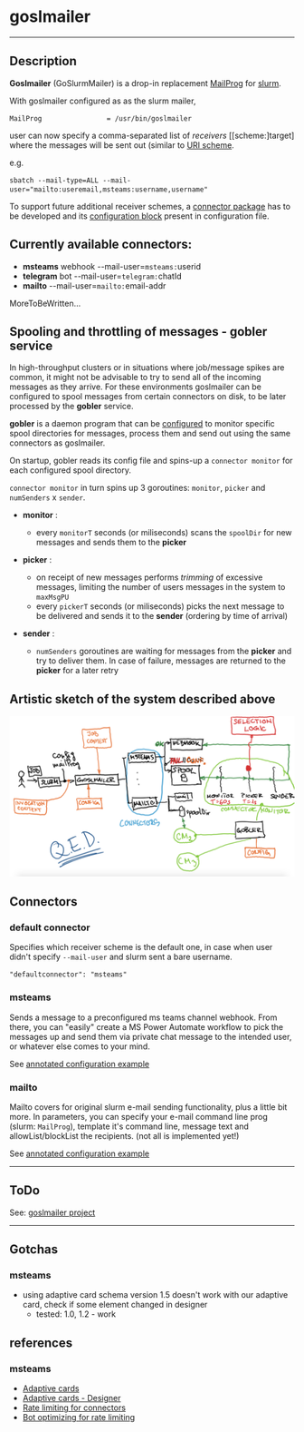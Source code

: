 # goslmailer

---

## Description

**Goslmailer** (GoSlurmMailer) is a drop-in replacement [MailProg](https://slurm.schedmd.com/slurm.conf.html#OPT_MailProg) for [slurm](https://slurm.schedmd.com/).


With goslmailer configured as as the slurm mailer, 

```
MailProg                = /usr/bin/goslmailer
```

user can now specify a comma-separated list of *receivers* [[scheme:]target] where the messages will be sent out (similar to [URI scheme](https://en.wikipedia.org/wiki/Uniform_Resource_Identifier#Syntax).

e.g.

```
sbatch --mail-type=ALL --mail-user="mailto:useremail,msteams:username,username"
```

To support future additional receiver schemes, a [connector package](connectors/) has to be developed and its [configuration block](cmd/goslmailer/goslmailer.conf.annotated_example) present in configuration file.

## Currently available connectors:

* **msteams** webhook --mail-user=`msteams:`userid
* **telegram** bot --mail-user=`telegram:`chatId
* **mailto** --mail-user=`mailto:`email-addr

MoreToBeWritten...

## Spooling and throttling of messages - gobler service

In high-throughput clusters or in situations where job/message spikes are common, it might not be advisable to try to send all of the incoming messages as they arrive. 
For these environments goslmailer can be configured to spool messages from certain connectors on disk, to be later processed by the **gobler** service.


**gobler** is a daemon program that can be [configured](cmd/gobler/gobler.conf) to monitor specific spool directories for messages, process them and send out using the same connectors as goslmailer.


On startup, gobler reads its config file and spins-up a `connector monitor` for each configured spool directory.


`connector monitor` in turn spins up 3 goroutines: `monitor`, `picker` and `numSenders` x `sender`.

* **monitor** : 
  * every `monitorT` seconds (or miliseconds) scans the `spoolDir` for new messages and sends them to the **picker**

* **picker**  :
  * on receipt of new messages performs *trimming* of excessive messages, limiting the number of users messages in the system to `maxMsgPU`
  * every `pickerT` seconds (or miliseconds) picks the next message to be delivered and sends it to the **sender** (ordering by time of arrival)

* **sender**  :
  * `numSenders` goroutines are waiting for messages from the **picker** and try to deliver them. In case of failure, messages are returned to the **picker** for a later retry


## Artistic sketch of the system described above

![Sketch of the architecture](./archSketch.png)


## Connectors

### default connector 

Specifies which receiver scheme is the default one, in case when user didn't specify `--mail-user` and slurm sent a bare username.

```
"defaultconnector": "msteams"
```

### msteams

Sends a message to a preconfigured ms teams channel webhook.
From there, you can "easily" create a MS Power Automate workflow to pick the messages up and send them via private chat message to the intended user, or whatever else comes to your mind.

See [annotated configuration example](cmd/goslmailer/goslmailer.conf.annotated_example)

### mailto

Mailto covers for original slurm e-mail sending functionality, plus a little bit more.
In parameters, you can specify your e-mail command line prog (slurm: `MailProg`), template it's command line, message text and allowList/blockList the recipients.
(not all is implemented yet!)

See [annotated configuration example](cmd/goslmailer/goslmailer.conf.annotated_example)

---

## ToDo

See: [goslmailer project](https://github.com/users/pja237/projects/1/views/1)

---

## Gotchas

### msteams

* using adaptive card schema version 1.5 doesn't work with our adaptive card, check if some element changed in designer
    * tested: 1.0, 1.2 - work

## references

### msteams

* [Adaptive cards](https://adaptivecards.io/)
* [Adaptive cards - Designer](https://adaptivecards.io/designer/)
* [Rate limiting for connectors](https://docs.microsoft.com/en-us/microsoftteams/platform/webhooks-and-connectors/how-to/connectors-using?tabs=cURL#rate-limiting-for-connectors)
* [Bot optimizing for rate limiting](https://docs.microsoft.com/en-us/microsoftteams/platform/bots/how-to/rate-limit#)

